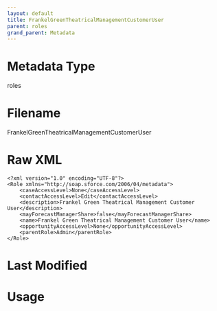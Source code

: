 ```yaml
---
layout: default
title: FrankelGreenTheatricalManagementCustomerUser
parent: roles
grand_parent: Metadata
---
```

# Metadata Type
roles


# Filename 
FrankelGreenTheatricalManagementCustomerUser


# Raw XML
```
<?xml version="1.0" encoding="UTF-8"?>
<Role xmlns="http://soap.sforce.com/2006/04/metadata">
    <caseAccessLevel>None</caseAccessLevel>
    <contactAccessLevel>Edit</contactAccessLevel>
    <description>Frankel Green Theatrical Management Customer User</description>
    <mayForecastManagerShare>false</mayForecastManagerShare>
    <name>Frankel Green Theatrical Management Customer User</name>
    <opportunityAccessLevel>None</opportunityAccessLevel>
    <parentRole>Admin</parentRole>
</Role>
```


# Last Modified


# Usage
